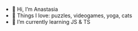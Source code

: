 - 👋 Hi, I’m Anastasia
- 👀 Things I love: puzzles, videogames, yoga, cats
- 🌱 I’m currently learning JS & TS


<!---
nastiasolo/nastiasolo is a ✨ special ✨ repository because its `README.md` (this file) appears on your GitHub profile.
You can click the Preview link to take a look at your changes.
--->

